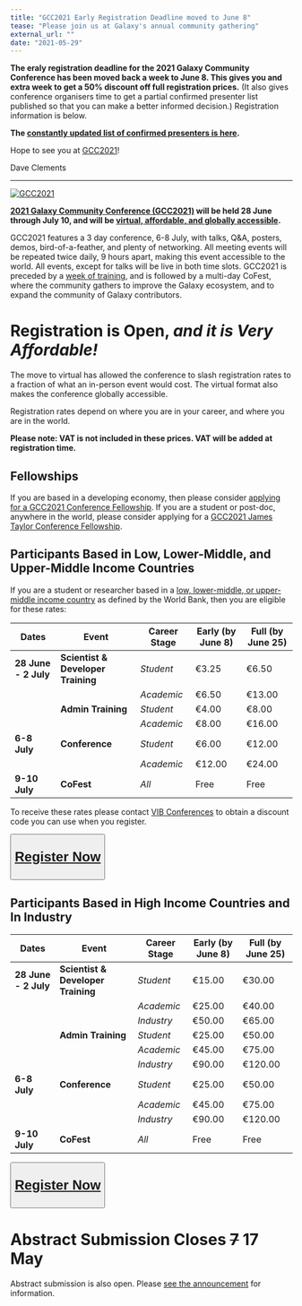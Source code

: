```yaml
---
title: "GCC2021 Early Registration Deadline moved to June 8"
tease: "Please join us at Galaxy's annual community gathering"
external_url: ""
date: "2021-05-29"
---
```


**The eraly registration deadline for the 2021 Galaxy Community Conference has been moved back a week to June 8.  This gives you and extra week to get a 50% discount off full registration prices.** (It also gives conference organisers time to get a partial confirmed presenter list published so that you can make a better informed decision.)  Registration information is below.

**The [constantly updated list of confirmed presenters is here](https://gcc2021.sched.com/).**

Hope to see you at [GCC2021](https://www.vibconferences.be/events/gcc2021-virtual-edition)!

Dave Clements

---

<a href="https://www.vibconferences.be/events/gcc2021-virtual-edition"><img src="/images/events/gcc2021/gcc2021-logo-wide.png" alt="GCC2021" class="float-right" style="max-width: 16rem" /></a>

**[2021 Galaxy Community Conference (GCC2021)](https://www.vibconferences.be/events/gcc2021-virtual-edition)  will be held 28 June through July 10, and will be [virtual, affordable, and globally accessible](/news/2021-02-gcc-virtual/).**

GCC2021 features a 3 day conference, 6-8 July, with talks, Q&A, posters, demos, bird-of-a-feather, and plenty of networking.  All meeting events will be repeated twice daily, 9 hours apart, making this event accessible to the world.  All events, except for talks will be live in both time slots.  GCC2021 is preceded by a [week of training](/events/gcc2021/training/), and is followed by a multi-day CoFest, where the community gathers to improve the Galaxy ecosystem, and to expand the community of Galaxy contributors.

# Registration is Open, *and it is Very Affordable!*

The move to virtual has allowed the conference to slash registration rates to a fraction of what an in-person event would cost.  The virtual format also makes the conference globally accessible.

Registration rates depend on where you are in your career, and where you are in the world.

**Please note: VAT is not included in these prices.  VAT will be added at registration time.**

## Fellowships

If you are based in a developing economy, then please consider [applying for a GCC2021 Conference Fellowship](/news/2021-04-gcc-fellowships/).  If you are a student or post-doc, anywhere in the world, please consider applying for a [GCC2021 James Taylor Conference Fellowship](/news/2021-05-gcc-jxtx/).

## Participants Based in Low, Lower-Middle, and Upper-Middle Income Countries

If you are a student or researcher based in a [low, lower-middle, or upper-middle income country](https://docs.google.com/document/d/1aFR1b8Al0DE0Ovn1pFJYlLchVUl2At82Dt4MRudvtRY/edit?usp=sharing) as defined by the World Bank, then you are eligible for these rates:

| Dates | Event | Career Stage | Early (by June 8) | Full (by June 25) |
| --- | --- | --- | --- | --- |
| **28 June - 2 July** | **Scientist & Developer Training** | *Student* | €3.25 | €6.50 |
| | | *Academic* | €6.50 | €13.00 |
| | **Admin Training** | *Student* | €4.00 | €8.00 |
| | | *Academic* | €8.00 | €16.00 |
| **6-8 July** | **Conference** | *Student* | €6.00 | €12.00 |
| | | *Academic* | €12.00 | €24.00 |
| **9-10 July** | **CoFest** | *All* | Free | Free |

To receive these rates please contact [VIB Conferences](mailto:conferences@vib.be)  to obtain a discount code you can use when you register.

<div class="text-center">
<button type="button" class="btn btn-secondary" style="font-size: x-large; font-weight: 600;">

[Register Now](https://www.vibconferences.be/events/gcc2021-virtual-edition#tickers-anchor)

</button>
</div>


## Participants Based in High Income Countries and In Industry

| Dates | Event | Career Stage | Early (by June 8) | Full (by June 25) |
| --- | --- | --- | --- | --- |
| **28 June - 2 July** | **Scientist & Developer Training** | *Student* | €15.00 | €30.00 |
| | | *Academic* | €25.00 | €40.00 |
| | | *Industry* | €50.00 | €65.00 |
| | **Admin Training** | *Student* | €25.00 | €50.00 |
| | | *Academic* | €45.00 | €75.00 |
| | | *Industry* | €90.00 | €120.00 |
| **6-8 July** | **Conference** | *Student* | €25.00 | €50.00 |
| | | *Academic* | €45.00 | €75.00 |
| | | *Industry* | €90.00 | €120.00 |
| **9-10 July** | **CoFest** | *All* | Free | Free |

<div class="text-center">
<button type="button" class="btn btn-secondary" style="font-size: x-large; font-weight: 600;">

[Register Now](https://www.vibconferences.be/events/gcc2021-virtual-edition#tickers-anchor)

</button>
</div>


# Abstract Submission Closes ~~7~~ 17 May

Abstract submission is also open.  Please [see the announcement](/news/2021-04-gcc-abstracts/) for information.
